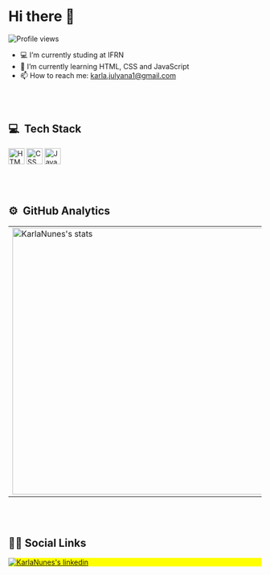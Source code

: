 # Hi there 👋

<p align="left"> <img src="https://komarev.com/ghpvc/?username=KarlaNunes&color=dark" alt="Profile views" /> </p>

- 💻 I’m currently studing at IFRN
- 🚀 I’m currently learning HTML, CSS and JavaScript
- 📫 How to reach me: karla.julyana1@gmail.com


<br><br>

## 💻 &nbsp;Tech Stack

<a target="_blank" href="#"><img src="https://img.shields.io/badge/-HTML-05122A?style=flat&logo=HTML5" height="32" alt="HTML" /><a/>
<a target="_blank" href="#"><img src="https://img.shields.io/badge/-CSS-05122A?style=flat&logo=CSS3&logoColor=1572B6" height="32" alt="CSS" /><a/>
<a target="_blank" href="#"><img src="https://img.shields.io/badge/-JavaScript-05122A?style=flat&logo=javascript" height="32" alt="JavaScript" /><a/>


<br><br>

## ⚙️ &nbsp;GitHub Analytics


<center>
  <table>
    <tr>
        <td><img width="530em" src="https://github-readme-stats.vercel.app/api?username=KarlaNunes&show_icons=true&theme=dark" alt="KarlaNunes's stats"/></td>
        <td><img width="530em" src="https://github-readme-stats.vercel.app/api/top-langs/?username=KarlaNunes&layout=compact&theme=dark" alt="KarlaNunes's most languages"/></td>
    </tr>   
  </table>
</center>  




<br><br>

## 👩🏻 Social Links

<p align="left" style="background:yellow">
<a href="https://www.linkedin.com/in/karla-nunes-2873381a0/" target="_blank">
  <img align="center" src="https://img.shields.io/badge/-Karla_Nunes-05122A?style=flat&logo=linkedin" alt="KarlaNunes's linkedin"/>
</a>
</p>

<!--
- 💻 I’m currently studing at IFRN
- 🚀 I’m currently learning HTML, CSS and JavaScript
- 📫 How to reach me: karla.julyana1@gmail.com

![JavaScript](https://img.shields.io/badge/-JavaScript-05122A?style=flat&logo=javascript)&nbsp;
![HTML](https://img.shields.io/badge/-HTML-05122A?style=flat&logo=HTML5)&nbsp;
![CSS](https://img.shields.io/badge/-CSS-05122A?style=flat&logo=CSS3&logoColor=1572B6)&nbsp;
-->
